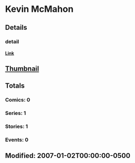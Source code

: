 # Kevin  McMahon 
## Details
### detail
#### [Link](http://marvel.com/comics/creators/8896/kevin_mcmahon?utm_campaign=apiRef&utm_source=225578a89fc76f3d20fbffda5d17a88d)
## [Thumbnail](http://i.annihil.us/u/prod/marvel/i/mg/b/40/image_not_available.jpg)
## Totals
### Comics: 0
### Series: 1
### Stories: 1
### Events: 0
## Modified: 2007-01-02T00:00:00-0500
